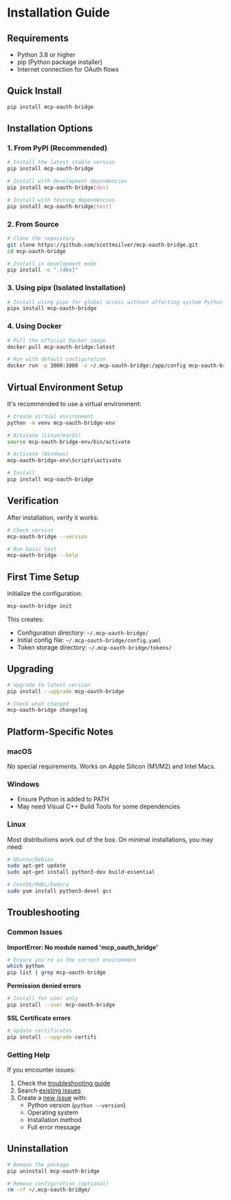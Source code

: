 # Installation Guide

## Requirements

- Python 3.8 or higher
- pip (Python package installer)
- Internet connection for OAuth flows

## Quick Install

```bash
pip install mcp-oauth-bridge
```

## Installation Options

### 1. From PyPI (Recommended)

```bash
# Install the latest stable version
pip install mcp-oauth-bridge

# Install with development dependencies
pip install mcp-oauth-bridge[dev]

# Install with testing dependencies
pip install mcp-oauth-bridge[test]
```

### 2. From Source

```bash
# Clone the repository
git clone https://github.com/scottmsilver/mcp-oauth-bridge.git
cd mcp-oauth-bridge

# Install in development mode
pip install -e ".[dev]"
```

### 3. Using pipx (Isolated Installation)

```bash
# Install using pipx for global access without affecting system Python
pipx install mcp-oauth-bridge
```

### 4. Using Docker

```bash
# Pull the official Docker image
docker pull mcp-oauth-bridge:latest

# Run with default configuration
docker run -p 3000:3000 -v ~/.mcp-oauth-bridge:/app/config mcp-oauth-bridge:latest
```

## Virtual Environment Setup

It's recommended to use a virtual environment:

```bash
# Create virtual environment
python -m venv mcp-oauth-bridge-env

# Activate (Linux/macOS)
source mcp-oauth-bridge-env/bin/activate

# Activate (Windows)
mcp-oauth-bridge-env\Scripts\activate

# Install
pip install mcp-oauth-bridge
```

## Verification

After installation, verify it works:

```bash
# Check version
mcp-oauth-bridge --version

# Run basic test
mcp-oauth-bridge --help
```

## First Time Setup

Initialize the configuration:

```bash
mcp-oauth-bridge init
```

This creates:
- Configuration directory: `~/.mcp-oauth-bridge/`
- Initial config file: `~/.mcp-oauth-bridge/config.yaml`
- Token storage directory: `~/.mcp-oauth-bridge/tokens/`

## Upgrading

```bash
# Upgrade to latest version
pip install --upgrade mcp-oauth-bridge

# Check what changed
mcp-oauth-bridge changelog
```

## Platform-Specific Notes

### macOS

No special requirements. Works on Apple Silicon (M1/M2) and Intel Macs.

### Windows

- Ensure Python is added to PATH
- May need Visual C++ Build Tools for some dependencies

### Linux

Most distributions work out of the box. On minimal installations, you may need:

```bash
# Ubuntu/Debian
sudo apt-get update
sudo apt-get install python3-dev build-essential

# CentOS/RHEL/Fedora
sudo yum install python3-devel gcc
```

## Troubleshooting

### Common Issues

**ImportError: No module named 'mcp_oauth_bridge'**
```bash
# Ensure you're in the correct environment
which python
pip list | grep mcp-oauth-bridge
```

**Permission denied errors**
```bash
# Install for user only
pip install --user mcp-oauth-bridge
```

**SSL Certificate errors**
```bash
# Update certificates
pip install --upgrade certifi
```

### Getting Help

If you encounter issues:

1. Check the [troubleshooting guide](troubleshooting.md)
2. Search [existing issues](https://github.com/scottmsilver/mcp-oauth-bridge/issues)
3. Create a [new issue](https://github.com/scottmsilver/mcp-oauth-bridge/issues/new) with:
   - Python version (`python --version`)
   - Operating system
   - Installation method
   - Full error message

## Uninstallation

```bash
# Remove the package
pip uninstall mcp-oauth-bridge

# Remove configuration (optional)
rm -rf ~/.mcp-oauth-bridge/
``` 
